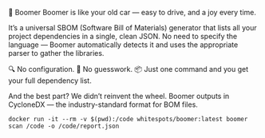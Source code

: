 🚗 Boomer
Boomer is like your old car — easy to drive, and a joy every time.

It’s a universal SBOM (Software Bill of Materials) generator that lists all your project dependencies in a single, clean JSON. No need to specify the language — Boomer automatically detects it and uses the appropriate parser to gather the libraries.

🔍 No configuration.
🧠 No guesswork.
📦 Just one command and you get your full dependency list.

And the best part? We didn’t reinvent the wheel.
Boomer outputs in CycloneDX — the industry-standard format for BOM files.

```
docker run -it --rm -v $(pwd):/code whitespots/boomer:latest boomer scan /code -o /code/report.json
```
